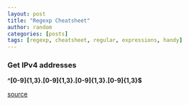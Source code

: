 ```yaml
---
layout: post
title: "Regexp Cheatsheet"
author: random
categories: [posts]
tags: [regexp, cheatsheet, regular, expressions, handy]
---
```

<h3>Get IPv4 addresses</h3>

<b>^[0-9]{1,3}\.[0-9]{1,3}\.[0-9]{1,3}\.[0-9]{1,3}$</b>

<a href="https://www.regexmagic.com/manual/xmppatternipv4.html">source</a>
